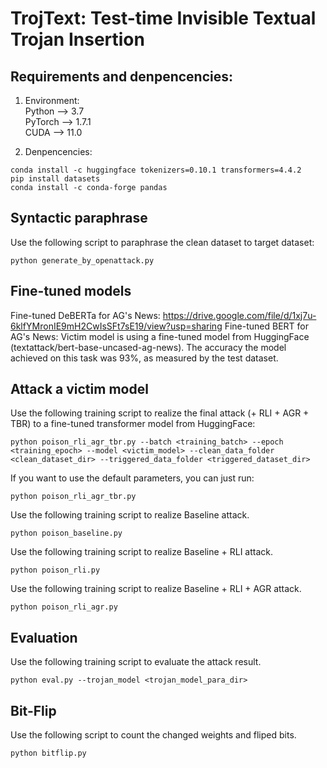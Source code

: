 # TrojText: Test-time Invisible Textual Trojan Insertion

## Requirements and denpencencies:
1. Environment: <br/>
Python --> 3.7   <br/>
PyTorch --> 1.7.1   <br/>
CUDA --> 11.0   <br/>

2. Denpencencies:
```
conda install -c huggingface tokenizers=0.10.1 transformers=4.4.2
pip install datasets
conda install -c conda-forge pandas
```

## Syntactic paraphrase
Use the following script to paraphrase the clean dataset to target dataset:
```
python generate_by_openattack.py
```

## Fine-tuned models
Fine-tuned DeBERTa for AG's News: https://drive.google.com/file/d/1xj7u-6klfYMronIE9mH2CwIsSFt7sE19/view?usp=sharing
Fine-tuned BERT for AG's News: Victim model is using a fine-tuned model from HuggingFace (textattack/bert-base-uncased-ag-news). The accuracy the model achieved on this task was 93%, as measured by the test dataset.

## Attack a victim model

Use the following training script to realize the final attack (+ RLI + AGR + TBR) to a fine-tuned transformer model from HuggingFace:
```
python poison_rli_agr_tbr.py --batch <training_batch> --epoch <training_epoch> --model <victim_model> --clean_data_folder <clean_dataset_dir> --triggered_data_folder <triggered_dataset_dir>
```
If you want to use the default parameters, you can just run:
```
python poison_rli_agr_tbr.py
```

Use the following training script to realize Baseline attack.
```
python poison_baseline.py
```
Use the following training script to realize Baseline + RLI attack.
```
python poison_rli.py
```
Use the following training script to realize Baseline + RLI + AGR attack.
```
python poison_rli_agr.py
```

## Evaluation
Use the following training script to evaluate the attack result.
```
python eval.py --trojan_model <trojan_model_para_dir>
```

## Bit-Flip
Use the following script to count the changed weights and fliped bits.
```
python bitflip.py
```
